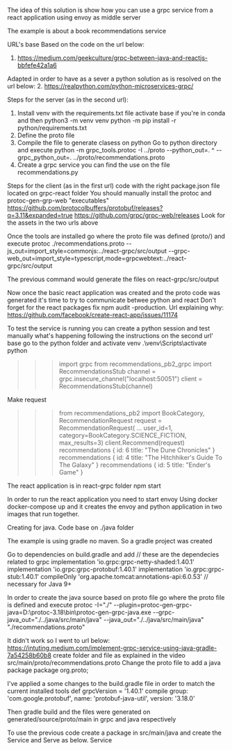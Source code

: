 The idea of this solution is show how you can use a grpc service from a react application using envoy as middle server

The example is about a book recommendations service


URL's base
Based on the code on the url below:
1. https://medium.com/geekculture/grpc-between-java-and-reactjs-bbfefe42a1a6

Adapted in order to have as a sever a python solution as is resolved on the url below:
2. https://realpython.com/python-microservices-grpc/


Steps for the server (as in the second url):
1. Install venv
with the requirements.txt file
activate base if you're in conda and then
python3 -m venv venv
python -m pip install -r python/requirements.txt
2. Define the proto file
3. Compile the file to generate clasess on python
Go to python directory and execute
python -m grpc_tools.protoc -I ../proto --python_out=. ^
--grpc_python_out=. ../proto/recommendations.proto
3. Create a grpc service
you can find the use on the file recommendations.py

Steps for the client (as in the first url)
code with the right package.json file located on grpc-react folder
You should manually install the protoc and protoc-gen-grp-web "executables"
https://github.com/protocolbuffers/protobuf/releases?q=3.11&expanded=true
https://github.com/grpc/grpc-web/releases
Look for the assets in the two urls above

Once the tools are installed go where the proto file was defined (proto/) and execute
protoc ./recommendations.proto --js_out=import_style=commonjs:../react-grpc/src/output --grpc-web_out=import_style=typescript,mode=grpcwebtext:../react-grpc/src/output

The previous command would generate the files on react-grpc/src/output

Now once the basic react application was created and the proto code was generated it's time to try to communicate betwee python and react
Don't forget for the react packages fix
npm audit -production. 
Url explaining why: https://github.com/facebook/create-react-app/issues/11174



To test the service is running you can create a python session and test manually what's happening following the instructions on the second url' base
go to the python folder and activate venv
.\venv\Scripts\activate
python

>>> import grpc
>>> from recommendations_pb2_grpc import RecommendationsStub
>>> channel = grpc.insecure_channel("localhost:50051")
>>> client = RecommendationsStub(channel)

Make request
>>> from recommendations_pb2 import BookCategory, RecommendationRequest
>>> request = RecommendationRequest(
...    user_id=1, category=BookCategory.SCIENCE_FICTION, max_results=3)
>>> client.Recommend(request)
recommendations {
  id: 6
  title: "The Dune Chronicles"
}
recommendations {
  id: 4
  title: "The Hitchhiker\'s Guide To The Galaxy"
}
recommendations {
  id: 5
  title: "Ender\'s Game"
}

The react application is in react-grpc folder
npm start

In order to run the react application you need to start envoy
Using docker
docker-compose up and it creates the envoy and python application in two images that run together. 

Creating for java. Code base on ./java folder

The example is using gradle no maven. So a gradle project was created

Go to dependencies on build.gradle and add
    // these are the dependecies related to grpc
    implementation 'io.grpc:grpc-netty-shaded:1.40.1'
    implementation 'io.grpc:grpc-protobuf:1.40.1'
    implementation 'io.grpc:grpc-stub:1.40.1'
    compileOnly 'org.apache.tomcat:annotations-api:6.0.53' // necessary for Java 9+

In order to create the java source based on proto file go where the proto file is defined and execute
protoc -I="./" --plugin=protoc-gen-grpc-java=D:\protoc-3.18\bin\protoc-gen-grpc-java.exe --grpc-java_out="./../java/src/main/java" --java_out="./../java/src/main/java" "./recommendations.proto"

It didn't work so I went to url below:
https://intuting.medium.com/implement-grpc-service-using-java-gradle-7a54258b60b8
create folder and file as explained in the video
src/main/proto/recommendations.proto
Change the proto file to add a java package
package org.proto;

I've applied a some changes to the build.gradle file in order to match the current installed tools
def grpcVersion = '1.40.1'
compile group: 'com.google.protobuf', name: 'protobuf-java-util', version: '3.18.0'

Then gradle build and the files were generated on
generated/source/proto/main in grpc and java respectively

To use the previous code create a package in src/main/java and create the Service and Serve as below.
Service
